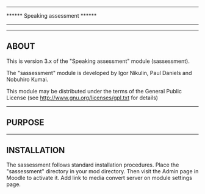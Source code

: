 *********************************************************************************************
****** Speaking assessment  ******
*********************************************************************************************


--------
ABOUT
--------
This is version 3.x of the "Speaking assessment" module (sassessment).

The "sassessment" module is developed by
    Igor Nikulin, Paul Daniels and Nobuhiro Kumai.

This module may be distributed under the terms of the General Public License
(see http://www.gnu.org/licenses/gpl.txt for details)

-----------
PURPOSE
-----------


----------------
INSTALLATION
----------------
The sassessment follows standard installation procedures.
Place the "sassessment" directory in your mod directory.
Then visit the Admin page in Moodle to activate it.
Add link to media convert server on module settings page.
